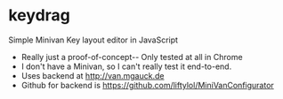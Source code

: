 # keydrag

Simple Minivan Key layout editor in JavaScript

- Really just a proof-of-concept-- Only tested at all in Chrome
- I don't have a Minivan, so I can't really test it end-to-end.
- Uses backend at http://van.mgauck.de
- Github for backend is https://github.com/liftylol/MiniVanConfigurator
